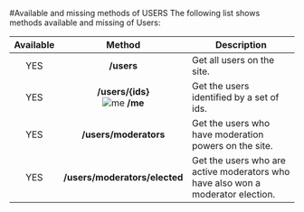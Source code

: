 #Available and missing methods of USERS
The following list shows methods available and missing of Users:

| Available | Method                        | Description
|:---------:|:-----------------------------:| ----------------------------------------------------------------------------------------------------------|
| YES       | **/users**                    | Get all users on the site.                                                                                |
| YES       | **/users/{ids}** <br/> ![me](https://cdn.sstatic.net/apiv2/img/me.png?v=f1cb4f2bb0ba) **/me** | Get the users identified by a set of ids. |
| YES       | **/users/moderators**         | Get the users who have moderation powers on the site.                                                     |
| YES       | **/users/moderators/elected** | Get the users who are active moderators who have also won a moderator election.                           |
